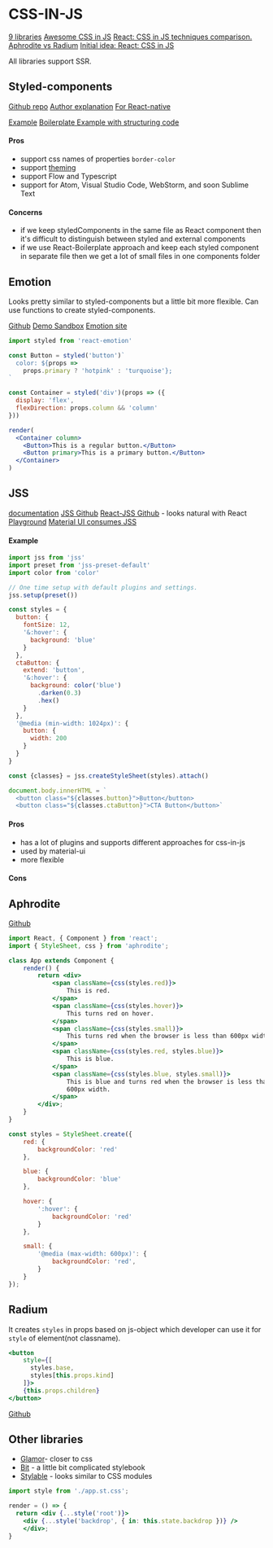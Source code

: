 # CSS-IN-JS

[9 libraries](https://blog.bitsrc.io/9-css-in-js-libraries-you-should-know-in-2018-25afb4025b9b)
[Awesome CSS in JS](https://github.com/tuchk4/awesome-css-in-js)
[React: CSS in JS techniques comparison.](https://github.com/MicheleBertoli/css-in-js)
[Aphrodite vs Radium](https://medium.com/@himrc/why-i-love-css-in-js-aphrodite-vs-radium-b2c9bea9a182)
[Initial idea: React: CSS in JS](https://speakerdeck.com/vjeux/react-css-in-js)

All libraries support SSR.

## Styled-components

[Github repo](https://github.com/styled-components/styled-components)
[Author explanation](https://www.youtube.com/watch?v=Bi5MqqgxKVo)
[For React-native](https://github.com/styled-components/css-to-react-native)

[Example](styled-components/index.html)
[Boilerplate Example with structuring code](https://github.com/react-boilerplate/react-boilerplate)

#### Pros

- support css names of properties `border-color`
- support [theming](https://github.com/styled-components/styled-theming)
- support Flow and Typescript
- support for Atom, Visual Studio Code, WebStorm, and soon Sublime Text

#### Concerns

- if we keep styledComponents in the same file as React component then it's difficult to distinguish between styled and external components
- if we use React-Boilerplate approach and keep each styled component in separate file then we get a lot of small files in one components folder
   

## Emotion

Looks pretty similar to styled-components but a little bit more flexible. Can use functions to create styled-components.

[Github](https://github.com/emotion-js/emotion)
[Demo Sandbox](https://codesandbox.io/s/pk1qjqpw67)
[Emotion site](https://github.com/emotion-js/emotion/tree/master/site)

```jsx harmony
import styled from 'react-emotion'

const Button = styled('button')`
  color: ${props =>
    props.primary ? 'hotpink' : 'turquoise'};
`

const Container = styled('div')(props => ({
  display: 'flex',
  flexDirection: props.column && 'column'
}))

render(
  <Container column>
    <Button>This is a regular button.</Button>
    <Button primary>This is a primary button.</Button>
  </Container>
)
```

## JSS

[documentation](http://cssinjs.org)
[JSS Github](https://github.com/cssinjs/jss)
[React-JSS Github](https://github.com/cssinjs/react-jss) - looks natural with React
[Playground](https://codesandbox.io/s/z21lpmvv33)
[Material UI consumes JSS](https://material-ui.com/)

#### Example 

```jsx harmony
import jss from 'jss'
import preset from 'jss-preset-default'
import color from 'color'

// One time setup with default plugins and settings.
jss.setup(preset())

const styles = {
  button: {
    fontSize: 12,
    '&:hover': {
      background: 'blue'
    }
  },
  ctaButton: {
    extend: 'button',
    '&:hover': {
      background: color('blue')
        .darken(0.3)
        .hex()
    }
  },
  '@media (min-width: 1024px)': {
    button: {
      width: 200
    }
  }
}

const {classes} = jss.createStyleSheet(styles).attach()

document.body.innerHTML = `
  <button class="${classes.button}">Button</button>
  <button class="${classes.ctaButton}">CTA Button</button>`
```

#### Pros

- has a lot of plugins and supports different approaches for css-in-js
- used by material-ui
- more flexible

#### Cons


## Aphrodite

[Github](https://github.com/Khan/aphrodite)

```jsx harmony
import React, { Component } from 'react';
import { StyleSheet, css } from 'aphrodite';

class App extends Component {
    render() {
        return <div>
            <span className={css(styles.red)}>
                This is red.
            </span>
            <span className={css(styles.hover)}>
                This turns red on hover.
            </span>
            <span className={css(styles.small)}>
                This turns red when the browser is less than 600px width.
            </span>
            <span className={css(styles.red, styles.blue)}>
                This is blue.
            </span>
            <span className={css(styles.blue, styles.small)}>
                This is blue and turns red when the browser is less than
                600px width.
            </span>
        </div>;
    }
}

const styles = StyleSheet.create({
    red: {
        backgroundColor: 'red'
    },

    blue: {
        backgroundColor: 'blue'
    },

    hover: {
        ':hover': {
            backgroundColor: 'red'
        }
    },

    small: {
        '@media (max-width: 600px)': {
            backgroundColor: 'red',
        }
    }
});
```

## Radium

It creates `styles` in props based on js-object which developer can use it for `style` of element(not classname).

```jsx harmony
<button
    style={[
      styles.base,
      styles[this.props.kind]
    ]}>
    {this.props.children}
</button>
```

[Github](https://github.com/FormidableLabs/radium)

## Other libraries

- [Glamor](https://github.com/threepointone/glamor)- closer to css
- [Bit](https://docs.bitsrc.io/) - a little bit complicated stylebook
- [Stylable](https://github.com/wix/stylable) - looks similar to CSS modules
```jsx harmony
import style from './app.st.css';

render = () => {
  return <div {...style('root')}>
    <div {...style('backdrop', { in: this.state.backdrop })} />
    </div>;
}
```